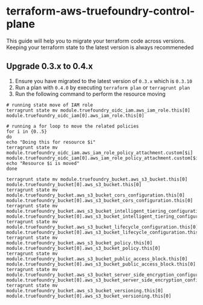 # terraform-aws-truefoundry-control-plane
This guide will help you to migrate your terraform code across versions. Keeping your terraform state to the latest version is always recommeneded

## Upgrade 0.3.x to 0.4.x
1. Ensure you have migrated to the latest version of `0.3.x` which is `0.3.10`
2. Run a plan with `0.4.0` by executing `terraform plan` or `terragrunt plan`
3. Run the following command to perform the resource moving
```shell
# running state move of IAM role
terragrunt state mv module.truefoundry_oidc_iam.aws_iam_role.this[0] module.truefoundry_oidc_iam[0].aws_iam_role.this[0]

# running a for loop to move the related policies
for i in {0..5}
do
echo "Doing this for resource $i"
terragrunt state mv module.truefoundry_oidc_iam.aws_iam_role_policy_attachment.custom[$i] module.truefoundry_oidc_iam[0].aws_iam_role_policy_attachment.custom[$i]
echo "Resource $i is moved"
done

terragrunt state mv module.truefoundry_bucket.aws_s3_bucket.this[0] module.truefoundry_bucket[0].aws_s3_bucket.this[0]
terragrunt state mv module.truefoundry_bucket.aws_s3_bucket_cors_configuration.this[0] module.truefoundry_bucket[0].aws_s3_bucket_cors_configuration.this[0]
terragrunt state mv module.truefoundry_bucket.aws_s3_bucket_intelligent_tiering_configuration.this module.truefoundry_bucket[0].aws_s3_bucket_intelligent_tiering_configuration.this
terragrunt state mv module.truefoundry_bucket.aws_s3_bucket_lifecycle_configuration.this[0] module.truefoundry_bucket[0].aws_s3_bucket_lifecycle_configuration.this[0]
terragrunt state mv module.truefoundry_bucket.aws_s3_bucket_policy.this[0] module.truefoundry_bucket[0].aws_s3_bucket_policy.this[0]
terragrunt state mv module.truefoundry_bucket.aws_s3_bucket_public_access_block.this[0] module.truefoundry_bucket[0].aws_s3_bucket_public_access_block.this[0]
terragrunt state mv module.truefoundry_bucket.aws_s3_bucket_server_side_encryption_configuration.this[0] module.truefoundry_bucket[0].aws_s3_bucket_server_side_encryption_configuration.this[0]
terragrunt state mv module.truefoundry_bucket.aws_s3_bucket_versioning.this[0] module.truefoundry_bucket[0].aws_s3_bucket_versioning.this[0]
```
